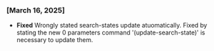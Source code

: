 ### [March 16, 2025]
- **Fixed** Wrongly stated search-states update atuomatically. Fixed by stating the new 0 parameters command '(update-search-state)' is necessary to update them.
